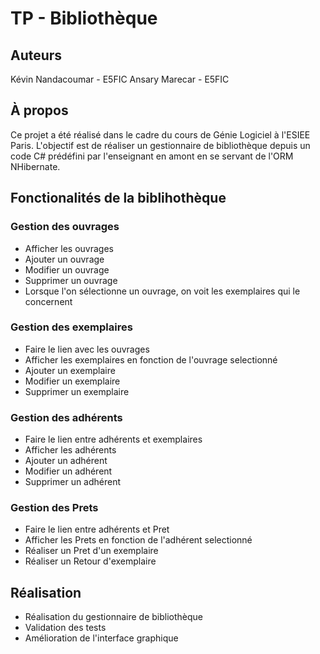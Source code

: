 # TP - Bibliothèque

## Auteurs 

Kévin Nandacoumar - E5FIC
Ansary Marecar - E5FIC

## À propos

Ce projet a été réalisé dans le cadre du cours de Génie Logiciel à l'ESIEE Paris.
L'objectif est de réaliser un gestionnaire de bibliothèque depuis un code C# prédéfini par l'enseignant en amont
en se servant de l'ORM NHibernate.

## Fonctionalités de la biblihothèque

### Gestion des ouvrages 
- Afficher les ouvrages
- Ajouter un ouvrage
- Modifier un ouvrage
- Supprimer un ouvrage
- Lorsque l'on sélectionne un ouvrage, on voit les exemplaires qui le concernent

### Gestion des exemplaires 
- Faire le lien avec les ouvrages
- Afficher les exemplaires en fonction de l'ouvrage selectionné
- Ajouter un exemplaire
- Modifier un exemplaire
- Supprimer un exemplaire

### Gestion des adhérents
- Faire le lien entre adhérents et exemplaires
- Afficher les adhérents
- Ajouter un adhérent
- Modifier un adhérent
- Supprimer un adhérent

### Gestion des Prets
- Faire le lien entre adhérents et Pret
- Afficher les Prets en fonction de l'adhérent selectionné
- Réaliser un Pret d'un exemplaire
- Réaliser un Retour d'exemplaire

## Réalisation
- Réalisation du gestionnaire de bibliothèque
- Validation des tests
- Amélioration de l'interface graphique


